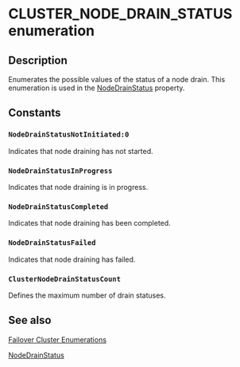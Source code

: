 # CLUSTER_NODE_DRAIN_STATUS enumeration

## Description

Enumerates the possible values of the status of a node drain. This enumeration is used in the
[NodeDrainStatus](https://learn.microsoft.com/previous-versions/windows/desktop/mscs/nodes-nodedrainstatus) property.

## Constants

### `NodeDrainStatusNotInitiated:0`

Indicates that node draining has not started.

### `NodeDrainStatusInProgress`

Indicates that node draining is in progress.

### `NodeDrainStatusCompleted`

Indicates that node draining has been completed.

### `NodeDrainStatusFailed`

Indicates that node draining has failed.

### `ClusterNodeDrainStatusCount`

Defines the maximum number of drain statuses.

## See also

[Failover Cluster Enumerations](https://learn.microsoft.com/previous-versions/windows/desktop/mscs/cluster-enumerations)

[NodeDrainStatus](https://learn.microsoft.com/previous-versions/windows/desktop/mscs/nodes-nodedrainstatus)